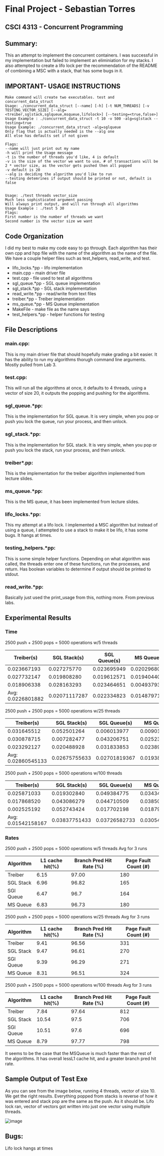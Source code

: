 # Final Project - Sebastian Torres
## CSCI 4313 - Concurrent Programming 

## Summary:

This an attempt to implement the concurrent containers. I was successful in my implementation but
failed to implement an eliminiation for my stacks. I also attempted to create a lifo lock per the recommendation of the 
README of combining a MSC with a stack, that has some bugs in it.

## IMPORTANT- USAGE INSTRUCTIONS
    Make command will create two executables. test and concurrent_data_struct
    Usage: ./concurrent_data_struct [--name] [-h] [-t NUM_THREADS] [-v TESTING_VECTOR_SIZE] [--alg=<treiber,sglstack,sglqueue,msqueue,lifolock>] [--testing=<true,false>]
    Usage Example : ./concurrent_data_struct -t 10 -v 500 -alg=sglstack --testing=true 
    Usage Example: ./concurrent_data_struct -alg=sglqueue
    Only flag that is actually needed is the --alg one
    All else has defaults set if not given

    Flags:
    --name will just print out my name
    -h will print the Usage message
    -t is the number of threads you'd like, 4 is default
    -v is the size of the vector we want to use, # of transactions will be 2 * vector size, as the vector gets pushed then all popped
    -v default is 20 
    --alg is deciding the algorithm you'd like to run
    --testing detemrines if output should be printed or not, default is false


    Usage: ./test threads vector_size
    Much less sophisticated argument passing 
    Will always print output, and will run through all algorithms
    Usage Example : ./test 5 30
    Flags:
    First number is the number of threads we want
    Second number is the vector size we want


## Code Organization
I did my best to make my code easy to go through. Each algorithm has their own cpp and hpp file with the name of the 
algorithm as the name of the file. We have a couple helper files such as test_helpers, read_write, and test.

- lifo_locks.*pp - lifo implementation
- main.cpp - main driver file 
- test.cpp - file used to test all algorithms
- sgl_queue.*pp - SGL queue implementation
- sgl_stack.*pp - SGL stack implementation
- read_write.*pp - read/write from text files
- treiber.*pp - Treiber implementation
- ms_queue.*pp - MS Queue implementation
- MakeFile - make file as the name says 
- test_helpers.*pp - helper functions for testing 

## File Descriptions

### main.cpp:
This is my main driver file that should hopefully make grading a bit easier. It has the ability to run my algorithms
thorugh command line arguments. Mostly pulled from Lab 3.

### test.cpp:
This will run all the algorithms at once, it defaults to 4 threads, using a vector of size 20, it outputs the popping and pushing
for the algorithms. 

### sgl_queue.*pp:
This is the implementation for SGL queue. It is very simple, when you pop or push you lock the queue, run your process, and
then unlock.

### sgl_stack.*pp:
This is the implementation for SGL stack. It is very simple, when you pop or push you lock the stack, run your process, and
then unlock.

### treiber*.pp:
This is the implementation for the treiber algorithm implemented from lecture slides. 

### ms_queue.*pp:
This is the MS queue, it has been implemented from lecture slides.

### lifo_locks.*pp:
This my attempt at a lifo lock. I implemented a MSC algorithm but instead of using a queue, I attempted to use a stack to 
make it be lifo, it has some bugs. It hangs at times. 

### testing_helpers.*pp:
This is some simple helper functions. Depending on what algorithm was called, the threads enter one of these functions, run
the processes, and return. Has boolean variables to determine if output should be printed to stdout. 

### read_write.*pp:
Basically just used the print_usage from this, nothing more. From previous labs. 

## Experimental Results 

### Time

2500 push +  2500 pops = 5000 operations w/5 threads

| Treiber(s)        | SGL Stack(s) | SGL Queue(s) | MS Queue(s)    |
|-------------------|--------------|--------------|----------------|
 | 0.023667193       | 0.027275770  | 0.023695949  | 0.020296809    |
 | 0.027732147       | 0.019808280  | 0.019612571  | 0.019404405    |
| 0.018906338       | 0.028163293  | 0.023464651  | 0.004937932    |
 | Avg: 0.0226801882 | 0.02071117287 | 0.022334823  | 0.01487971533  |

2500 push +  2500 pops = 5000 operations w/25 threads

| Treiber(s)        | SGL Stack(s) | SGL Queue(s) | MS Queue(s)    |
|-------------------|--------------|--------------|----------------|
| 0.031645512      | 0.052501264  | 0.006013977  | 0.009014132    |
| 0.030878715      | 0.007282477  | 0.043206751  |  0.025232308    |
| 0.023292127      | 0.020488928  | 0.031833853  | 0.023894957    |
| Avg: 0.02860545133 | 0.02675755633 | 0.02701819367  | 0.01938046567  |

2500 push +  2500 pops = 5000 operations w/100 threads

| Treiber(s)        | SGL Stack(s) | SGL Queue(s) | MS Queue(s)    |
|-------------------|--------------|--------------|----------------|
| 0.025871033       | 0.019302840  | 0.049384775  | 0.034341033    |
| 0.017868520       | 0.043086279   | 0.044710509  | 0.038508755   |
| 0.002525192       | 0.052743424  | 0.017702198  | 0.018793568    |
| Avg: 0.01542158167 | 0.03837751433 | 0.03726582733  | 0.03054778533  |

### Rates

2500 push +  2500 pops = 5000 operations w/5 threads
Avg for 3 runs

| Algorithm | L1 cache hit(%) | Branch Pred Hit Rate (%) | Page Fault Count (#) |
|-----------|-----------------|--------------------------|----------------------|
| Treiber   | 6.15            | 97.00                    | 180                  |
| SGL Stack | 6.96            | 96.82                    | 165                  |
| SGl Queue | 6.47            | 96.7                     | 164                  |
| MS Queue  | 6.83            | 96.73                    | 180                  |

2500 push +  2500 pops = 5000 operations w/25 threads
Avg for 3 runs

| Algorithm | L1 cache hit(%) | Branch Pred Hit Rate (%) | Page Fault Count (#) |
|-----------|-----------------|--------------------------|----------------------|
| Treiber   | 9.41            | 96.56                    | 331                  |
| SGL Stack | 9.47            | 96.61                    | 270                  |
| SGl Queue | 9.39            | 96.29                    | 271                  |
| MS Queue  | 8.31            | 96.51                    | 324                  |

2500 push +  2500 pops = 5000 operations w/100 threads
Avg for 3 runs

| Algorithm | L1 cache hit(%) | Branch Pred Hit Rate (%) | Page Fault Count (#) |
|-----------|-----------------|--------------------------|----------------------|
| Treiber   | 7.84            | 97.64                    | 812                  |
| SGL Stack | 10.54           | 97.5                     | 706                  |
| SGl Queue | 10.51           | 97.6                     | 696                  |
| MS Queue  | 8.79            | 97.77                    | 798                  |


It seems to be the case that the MSQueue is much faster than the rest of the algorithms. It has overall lessL1 cache hit, and a greater branch pred hit rate.

## Sample Output of Test Exe

As you can see from the image below, running 4 threads, vector of size 10. We get the right results.
Everything popped from stacks is reverse of how it was entered and stack pop are the same as the push. 
As it should be. Lifo lock ran, vector of vectors got written into just one vector using multiple threads. 

![image](output.png)

## Bugs:
Lifo lock hangs at times